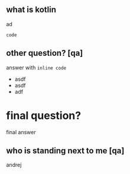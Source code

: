## what is kotlin

ad

```
code
```


## other question? [qa]

answer with `inline code`
* asdf
* asdf
* adf

# final question?

final answer


## who is standing next to me [qa]

andrej